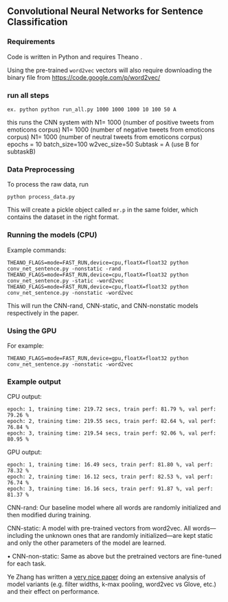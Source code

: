 ## Convolutional Neural Networks for Sentence Classification

### Requirements
Code is written in Python  and requires Theano  .

Using the pre-trained `word2vec` vectors will also require downloading the binary file from
https://code.google.com/p/word2vec/

### run all steps
```
ex. python python run_all.py 1000 1000 1000 10 100 50 A  
```
this runs the CNN system with 
N1= 1000 (number of positive tweets from emoticons corpus)
N1= 1000 (number of negative tweets from emoticons corpus)
N1= 1000 (number of neutral tweets from emoticons corpus)
epochs = 10
batch_size=100
w2vec_size=50
Subtask = A (use B for subtaskB)

### Data Preprocessing
To process the raw data, run

```
python process_data.py  
```

This will create a pickle object called `mr.p` in the same folder, which contains the dataset
in the right format.

 
### Running the models (CPU)
Example commands:

```
THEANO_FLAGS=mode=FAST_RUN,device=cpu,floatX=float32 python conv_net_sentence.py -nonstatic -rand
THEANO_FLAGS=mode=FAST_RUN,device=cpu,floatX=float32 python conv_net_sentence.py -static -word2vec
THEANO_FLAGS=mode=FAST_RUN,device=cpu,floatX=float32 python conv_net_sentence.py -nonstatic -word2vec
```

This will run the CNN-rand, CNN-static, and CNN-nonstatic models respectively in the paper.

### Using the GPU

For example:
```
THEANO_FLAGS=mode=FAST_RUN,device=gpu,floatX=float32 python conv_net_sentence.py -nonstatic -word2vec
```

### Example output
CPU output:
```
epoch: 1, training time: 219.72 secs, train perf: 81.79 %, val perf: 79.26 %
epoch: 2, training time: 219.55 secs, train perf: 82.64 %, val perf: 76.84 %
epoch: 3, training time: 219.54 secs, train perf: 92.06 %, val perf: 80.95 %
```
GPU output:
```
epoch: 1, training time: 16.49 secs, train perf: 81.80 %, val perf: 78.32 %
epoch: 2, training time: 16.12 secs, train perf: 82.53 %, val perf: 76.74 %
epoch: 3, training time: 16.16 secs, train perf: 91.87 %, val perf: 81.37 %
```


CNN-rand: Our baseline model where all
words are randomly initialized and then modified
during training.

CNN-static: A model with pre-trained
vectors from word2vec. All words—
including the unknown ones that are randomly
initialized—are kept static and only
the other parameters of the model are learned.

• CNN-non-static: Same as above but the pretrained
vectors are fine-tuned for each task.


Ye Zhang has written a [very nice paper](http://arxiv.org/abs/1510.03820) doing an extensive analysis of model variants (e.g. filter widths, k-max pooling, word2vec vs Glove, etc.) and their effect on performance.
